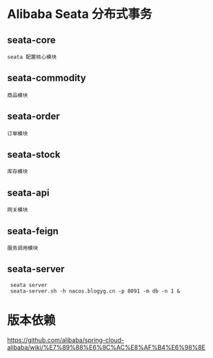 # Alibaba Seata 分布式事务

## seata-core

```
seata 配置核心模块
```

## seata-commodity

```
商品模块
```

## seata-order

```
订单模块
```

## seata-stock

```
库存模块
```

## seata-api

```
网关模块
```

## seata-feign

```
服务调用模块
```

## seata-server

```
 seata server
 seata-server.sh -h nacos.blogyg.cn -p 8091 -m db -n 1 &   
```

# 版本依赖

https://github.com/alibaba/spring-cloud-alibaba/wiki/%E7%89%88%E6%9C%AC%E8%AF%B4%E6%98%8E